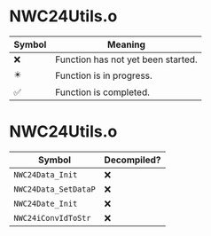 # NWC24Utils.o
| Symbol | Meaning 
| ------------- | ------------- 
| :x: | Function has not yet been started. 
| :eight_pointed_black_star: | Function is in progress. 
| :white_check_mark: | Function is completed. 


# NWC24Utils.o
| Symbol | Decompiled? |
| ------------- | ------------- |
| `NWC24Data_Init` | :x: |
| `NWC24Data_SetDataP` | :x: |
| `NWC24Date_Init` | :x: |
| `NWC24iConvIdToStr` | :x: |
